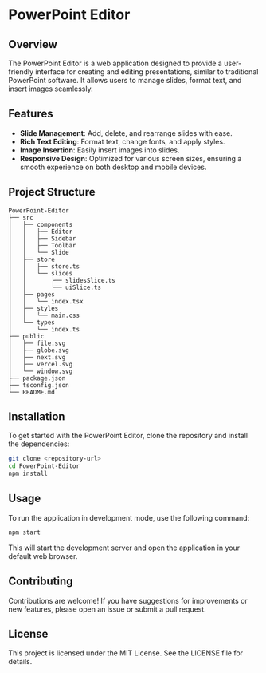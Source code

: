 # PowerPoint Editor

## Overview
The PowerPoint Editor is a web application designed to provide a user-friendly interface for creating and editing presentations, similar to traditional PowerPoint software. It allows users to manage slides, format text, and insert images seamlessly.

## Features
- **Slide Management**: Add, delete, and rearrange slides with ease.
- **Rich Text Editing**: Format text, change fonts, and apply styles.
- **Image Insertion**: Easily insert images into slides.
- **Responsive Design**: Optimized for various screen sizes, ensuring a smooth experience on both desktop and mobile devices.

## Project Structure
```
PowerPoint-Editor
├── src
│   ├── components
│   │   ├── Editor
│   │   ├── Sidebar
│   │   ├── Toolbar
│   │   └── Slide
│   ├── store
│   │   ├── store.ts
│   │   └── slices
│   │       ├── slidesSlice.ts
│   │       └── uiSlice.ts
│   ├── pages
│   │   └── index.tsx
│   ├── styles
│   │   └── main.css
│   └── types
│       └── index.ts
├── public
│   ├── file.svg
│   ├── globe.svg
│   ├── next.svg
│   ├── vercel.svg
│   └── window.svg
├── package.json
├── tsconfig.json
└── README.md
```

## Installation
To get started with the PowerPoint Editor, clone the repository and install the dependencies:

```bash
git clone <repository-url>
cd PowerPoint-Editor
npm install
```

## Usage
To run the application in development mode, use the following command:

```bash
npm start
```

This will start the development server and open the application in your default web browser.

## Contributing
Contributions are welcome! If you have suggestions for improvements or new features, please open an issue or submit a pull request.

## License
This project is licensed under the MIT License. See the LICENSE file for details.